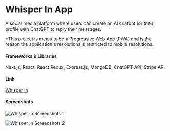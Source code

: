 # Whisper In App

A social media platform where users can create an AI chatbot for their profile with ChatGPT to reply their messages.

*This project is meant to be a Progressive Web App (PWA) and is the reason the application's resolutions is restricted to mobile resolutions.

#### Frameworks & Libraries
Next.js, React, React Redux, Express.js, MongoDB, ChatGPT API, Stripe API

#### Link
[Whisper In](https://whisperin.edwinlee.dev)

#### Screenshots
![Whisper In Screenshots 1](https://www.edwinlee.dev/projects/whisperin/whisperin-1.png)

![Whisper In Screenshots 2](https://www.edwinlee.dev/projects/whisperin/whisperin-2.png)
